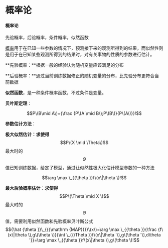 # 概率论



#### 概率论

先验概率，后验概率，条件概率，似然函数

[概率](https://zh.wikipedia.org/wiki/%E6%A6%82%E7%8E%87)用于在已知一些参数的情况下，预测接下来的观测所得到的结果，而似然性则是用于在已知某些观测所得到的结果时，对有关事物的性质的参数进行估计。

\*\*先验概率：\*\*根据一般的经验认为随机变量应该满足的分布

\*\*后验概率：\*\*通过当前训练数据修正的随机变量的分布，比先验分布更符合当前数据

**似然函数**，是一种条件概率函数，不过条件是变量。

**贝叶斯定理**：

$$P\(B\mid A\)={\frac {P\(A \mid B\);P\(B\)}{P\(A\)}}!$$

**参数估计方法**：

**极大似然估计：求使得**$$P\(X \mid \Theta\)$$最大时的$$\Theta$$值已知训练数据，给定了模型，通过让似然性极大化估计模型参数的一种方法

$$\arg \max \_{{\theta }}f\(x\|\theta \)!$$

**最大后验概率估计**：**求使得**$$P\(\Theta \mid X \)$$最大时的$$\Theta$$值，需要利用似然函数和先验概率贝叶斯公式$${\hat {\theta }}\_{{{\mathrm {MAP}}}}\(x\)=\arg \max \_{{\theta }}{\frac {f\(x\|\theta \),g\(\theta \)}{\int \_{{\Theta }}f\(x\|\theta '\),g\(\theta '\),d\theta '}}=\arg \max \_{{\theta }}f\(x\|\theta \),g\(\theta \)!$$

